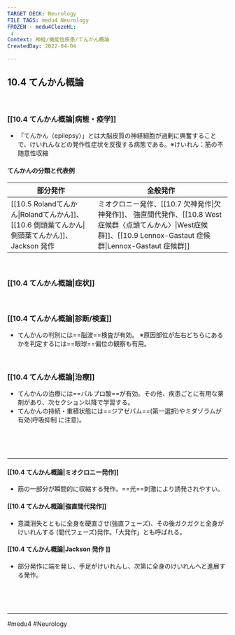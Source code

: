 ```yaml
---
TARGET DECK: Neurology
FILE TAGS: medu4 Neurology
FROZEN - medu4ClozeHL:
 : 
Context: 神経/機能性疾患/てんかん概論
CreatedDay: 2022-04-04

---
```


## 10.4 てんかん概論

<br>

### [[10.4 てんかん概論|病態・疫学]]
* 「てんかん〈epilepsy〉」とは大脳皮質の神経細胞が過剰に興奮することで、けいれんなどの発作性症状を反復する病態である。※けいれん：筋の不随意性収縮
#### てんかんの分類と代表例
|部分発作|全般発作|
|---|---|
|[[10.5 Rolandてんかん\|Rolandてんかん]]、[[10.6 側頭葉てんかん\|側頭葉てんかん]]、Jackson 発作|ミオクロニー発作、[[10.7 欠神発作\|欠神発作]]、 強直間代発作、[[10.8 West 症候群〈点頭てんかん〉\|West症候群]]、[[10.9 Lennox-Gastaut 症候群\|Lennox-Gastaut 症候群]]|


<br>

### [[10.4 てんかん概論|症状]]


<br>

### [[10.4 てんかん概論|診断/検査]]
* てんかんの判別には==脳波==検査が有効。
 ※原因部位が左右どちらにあるかを判定するには==眼球==偏位の観察も有用。
<!--ID: 1649070300210-->


<br>

### [[10.4 てんかん概論|治療]]
* てんかんの治療には==バルプロ酸==が有効。その他、疾患ごとに有用な薬剤があり、次セクション以降で学習する。
* てんかんの持続・重積状態には==ジアゼパム==(第一選択)やミダゾラムが有効(呼吸抑制 に注意)。
<!--ID: 1649070300218-->



<br><br><br>

---

#### [[10.4 てんかん概論|ミオクロニー発作]]
* 筋の一部分が瞬間的に収縮する発作。==光==刺激により誘発されやすい。
<!--ID: 1649070300226-->


#### [[10.4 てんかん概論|強直間代発作]]
* 意識消失とともに全身を硬直させ(強直フェーズ)、その後ガクガクと全身がけいれんする (間代フェーズ)発作。「大発作」とも呼ばれる。

#### [[10.4 てんかん概論|Jackson 発作 ]]
* 部分発作に端を発し、手足がけいれんし、次第に全身のけいれんへと進展する発作。




<br><br><br>

---
#medu4 #Neurology 